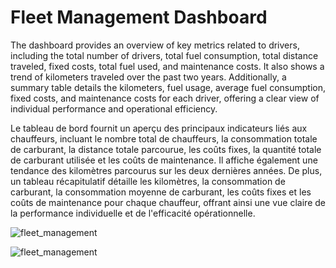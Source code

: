 # Fleet Management Dashboard 

The dashboard provides an overview of key metrics related to drivers, including the total number of drivers, total fuel consumption, total distance traveled, fixed costs, total fuel used, and maintenance costs. It also shows a trend of kilometers traveled over the past two years. Additionally, a summary table details the kilometers, fuel usage, average fuel consumption, fixed costs, and maintenance costs for each driver, offering a clear view of individual performance and operational efficiency.

Le tableau de bord fournit un aperçu des principaux indicateurs liés aux chauffeurs, incluant le nombre total de chauffeurs, la consommation totale de carburant, la distance totale parcourue, les coûts fixes, la quantité totale de carburant utilisée et les coûts de maintenance. Il affiche également une tendance des kilomètres parcourus sur les deux dernières années. De plus, un tableau récapitulatif détaille les kilomètres, la consommation de carburant, la consommation moyenne de carburant, les coûts fixes et les coûts de maintenance pour chaque chauffeur, offrant ainsi une vue claire de la performance individuelle et de l'efficacité opérationnelle.

![fleet_management](fleet_management.png)

![fleet_management](fleet_management.png)
